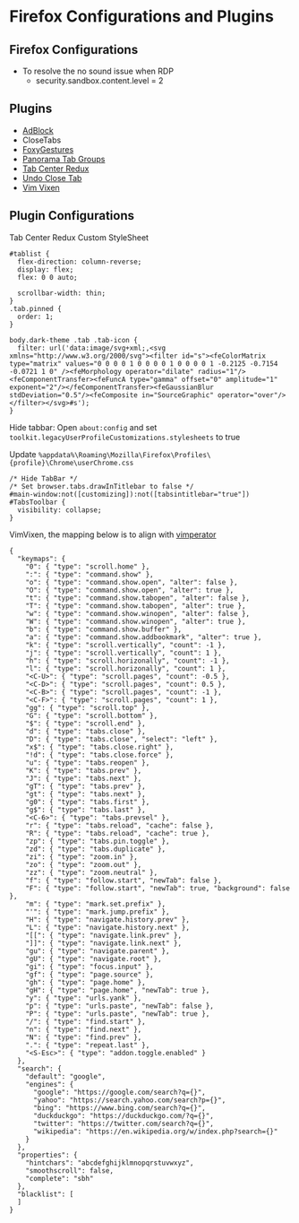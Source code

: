 # Firefox Configurations and Plugins
## Firefox Configurations

- To resolve the no sound issue when RDP
    - security.sandbox.content.level = 2

## Plugins
- [AdBlock](https://getadblock.com/)
- CloseTabs
- [FoxyGestures](https://addons.mozilla.org/en-US/firefox/addon/foxy-gestures/)
- [Panorama Tab Groups](https://addons.mozilla.org/en-US/firefox/addon/panorama-tab-groups/)
- [Tab Center Redux](https://addons.mozilla.org/en-US/firefox/addon/tab-center-redux/)
- [Undo Close Tab](https://addons.mozilla.org/en-US/firefox/addon/undoclosetabbutton/)
- [Vim Vixen](https://addons.mozilla.org/en-US/firefox/addon/vim-vixen/)


## Plugin Configurations

Tab Center Redux Custom StyleSheet
```
#tablist {
  flex-direction: column-reverse;
  display: flex;
  flex: 0 0 auto;

  scrollbar-width: thin;
}
.tab.pinned {
  order: 1;
}

body.dark-theme .tab .tab-icon {
  filter: url('data:image/svg+xml;,<svg xmlns="http://www.w3.org/2000/svg"><filter id="s"><feColorMatrix type="matrix" values="0 0 0 0 1 0 0 0 0 1 0 0 0 0 1 -0.2125 -0.7154 -0.0721 1 0" /><feMorphology operator="dilate" radius="1"/><feComponentTransfer><feFuncA type="gamma" offset="0" amplitude="1" exponent="2"/></feComponentTransfer><feGaussianBlur stdDeviation="0.5"/><feComposite in="SourceGraphic" operator="over"/></filter></svg>#s');
}
```

Hide tabbar:
Open `about:config` and set `toolkit.legacyUserProfileCustomizations.stylesheets` to true

Update `%appdata%\Roaming\Mozilla\Firefox\Profiles\{profile}\Chrome\userChrome.css`
```
/* Hide TabBar */
/* Set browser.tabs.drawInTitlebar to false */
#main-window:not([customizing]):not([tabsintitlebar="true"]) #TabsToolbar {
  visibility: collapse;
}
```

VimVixen, the mapping below is to align with [vimperator](http://vimperator.org/)
```
{
  "keymaps": {
    "0": { "type": "scroll.home" },
    ":": { "type": "command.show" },
    "o": { "type": "command.show.open", "alter": false },
    "O": { "type": "command.show.open", "alter": true },
    "t": { "type": "command.show.tabopen", "alter": false },
    "T": { "type": "command.show.tabopen", "alter": true },
    "w": { "type": "command.show.winopen", "alter": false },
    "W": { "type": "command.show.winopen", "alter": true },
    "b": { "type": "command.show.buffer" },
    "a": { "type": "command.show.addbookmark", "alter": true },
    "k": { "type": "scroll.vertically", "count": -1 },
    "j": { "type": "scroll.vertically", "count": 1 },
    "h": { "type": "scroll.horizonally", "count": -1 },
    "l": { "type": "scroll.horizonally", "count": 1 },
    "<C-U>": { "type": "scroll.pages", "count": -0.5 },
    "<C-D>": { "type": "scroll.pages", "count": 0.5 },
    "<C-B>": { "type": "scroll.pages", "count": -1 },
    "<C-F>": { "type": "scroll.pages", "count": 1 },
    "gg": { "type": "scroll.top" },
    "G": { "type": "scroll.bottom" },
    "$": { "type": "scroll.end" },
    "d": { "type": "tabs.close" },
    "D": { "type": "tabs.close", "select": "left" },
    "x$": { "type": "tabs.close.right" },
    "!d": { "type": "tabs.close.force" },
    "u": { "type": "tabs.reopen" },
    "K": { "type": "tabs.prev" },
    "J": { "type": "tabs.next" },
    "gT": { "type": "tabs.prev" },
    "gt": { "type": "tabs.next" },
    "g0": { "type": "tabs.first" },
    "g$": { "type": "tabs.last" },
    "<C-6>": { "type": "tabs.prevsel" },
    "r": { "type": "tabs.reload", "cache": false },
    "R": { "type": "tabs.reload", "cache": true },
    "zp": { "type": "tabs.pin.toggle" },
    "zd": { "type": "tabs.duplicate" },
    "zi": { "type": "zoom.in" },
    "zo": { "type": "zoom.out" },
    "zz": { "type": "zoom.neutral" },
    "f": { "type": "follow.start", "newTab": false },
    "F": { "type": "follow.start", "newTab": true, "background": false },
    "m": { "type": "mark.set.prefix" },
    "'": { "type": "mark.jump.prefix" },
    "H": { "type": "navigate.history.prev" },
    "L": { "type": "navigate.history.next" },
    "[[": { "type": "navigate.link.prev" },
    "]]": { "type": "navigate.link.next" },
    "gu": { "type": "navigate.parent" },
    "gU": { "type": "navigate.root" },
    "gi": { "type": "focus.input" },
    "gf": { "type": "page.source" },
    "gh": { "type": "page.home" },
    "gH": { "type": "page.home", "newTab": true },
    "y": { "type": "urls.yank" },
    "p": { "type": "urls.paste", "newTab": false },
    "P": { "type": "urls.paste", "newTab": true },
    "/": { "type": "find.start" },
    "n": { "type": "find.next" },
    "N": { "type": "find.prev" },
    ".": { "type": "repeat.last" },
    "<S-Esc>": { "type": "addon.toggle.enabled" }
  },
  "search": {
    "default": "google",
    "engines": {
      "google": "https://google.com/search?q={}",
      "yahoo": "https://search.yahoo.com/search?p={}",
      "bing": "https://www.bing.com/search?q={}",
      "duckduckgo": "https://duckduckgo.com/?q={}",
      "twitter": "https://twitter.com/search?q={}",
      "wikipedia": "https://en.wikipedia.org/w/index.php?search={}"
    }
  },
  "properties": {
    "hintchars": "abcdefghijklmnopqrstuvwxyz",
    "smoothscroll": false,
    "complete": "sbh"
  },
  "blacklist": [
  ]
}
```
